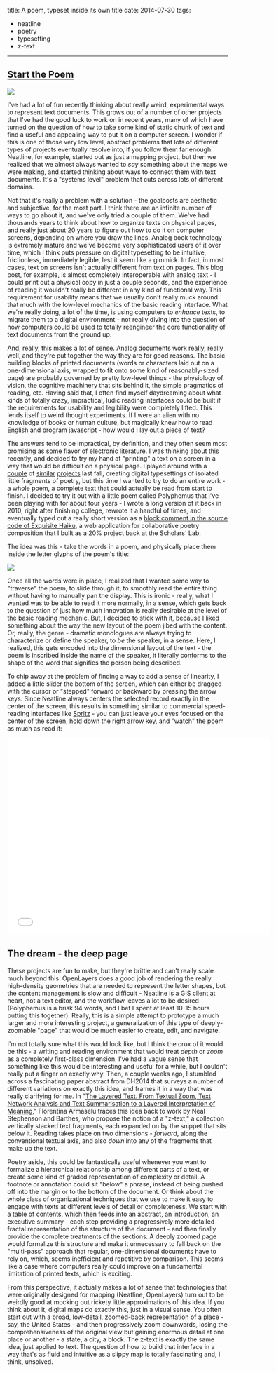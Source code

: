 title: A poem, typeset inside its own title
date: 2014-07-30
tags:
  - neatline
  - poetry
  - typesetting
  - z-text
---

## [Start the Poem](http://neatline.dclure.org/neatline/show/polyphemus)

[![](big-e.jpg)](http://neatline.dclure.org/neatline/show/polyphemus)

I've had a lot of fun recently thinking about really weird, experimental ways to represent text documents. This grows out of a number of other projects that I've had the good luck to work on in recent years, many of which have turned on the question of how to take some kind of static chunk of text and find a useful and appealing way to put it on a computer screen. I wonder if this is one of those very low level, abstract problems that lots of different types of projects eventually resolve into, if you follow them far enough. Neatline, for example, started  out as just a mapping project, but then we realized that we almost always wanted to _say_ something about the maps we were making, and started thinking about ways to connect them with text documents. It's a "systems level" problem that cuts across lots of different domains.

Not that it's really a problem with a solution - the goalposts are aesthetic and subjective, for the most part. I think there are an infinite number of ways to go about it, and we've only tried a couple of them. We've had thousands years to think about how to organize texts on physical pages, and really just about 20 years to figure out how to do it on computer screens, depending on where you draw the lines. Analog book technology is extremely mature and we've become very sophisticated users of it over time, which I think puts pressure on digital typesetting to be intuitive, frictionless, immediately legible, lest it seem like a gimmick. In fact, in most cases, text on screens isn't actually different from text on pages. This blog post, for example, is almost completely interoperable with analog text - I could print out a physical copy in just a couple seconds, and the experience of reading it wouldn't really be different in any kind of functional way. This requirement for usability means that we usually don't really muck around that much with the low-level mechanics of the basic reading interface. What we're really doing, a lot of the time, is using computers to _enhance_ texts, to migrate them to a digital environment - not really diving into the question of how computers could be used to totally reengineer the core functionality of text documents from the ground up.

And, really, this makes a lot of sense. Analog documents work really, really well, and they're put together the way they are for good reasons. The basic building blocks of printed documents (words or characters laid out on a one-dimensional axis, wrapped to fit onto some kind of reasonably-sized page) are probably governed by pretty low-level things - the physiology of vision, the cognitive machinery that sits behind it, the simple pragmatics of reading, etc. Having said that, I often find myself daydreaming about what kinds of totally crazy, impractical, ludic reading interfaces could be built if the requirements for usability and legibility were completely lifted.  This lends itself to weird thought experiments. If I were an alien with no knowledge of books or human culture, but magically knew how to read English and program javascript - how would I lay out a piece of text?

The answers tend to be impractical, by definition, and they often seem most promising as some flavor of electronic literature. I was thinking about this recently, and decided to try my hand at "printing" a text on a screen in a way that would be difficult on a physical page. I played around with a [couple](http://dclure.org/essays/experimental-typesetting-with-neatline-and-shakespeare) of [similar](http://dclure.org/essays/more-fun-with-interactive-typesetting-a-coat-by-yeats) [projects](http://dclure.org/essays/song-of-wandering-aengus) last fall, creating digital typesettings of isolated little fragments of poetry, but this time I wanted to try to do an entire work - a whole poem, a complete text that could actually be read from start to finish. I decided to try it out with a little poem called Polyphemus that I've been playing with for about four years - I wrote a long version of it back in 2010, right after finishing college, rewrote it a handful of times, and eventually typed out a really short version as a [block comment in the source code of Exquisite Haiku](https://github.com/davidmcclure/ExquisiteHaiku/blob/61a7aae4afec13aa6c080d7963c5ca562f700423/app/scoring/scoring.js#L270-295), a web application for collaborative poetry composition that I built as a 20% project back at the Scholars' Lab.

The idea was this - take the words in a poem, and physically place them inside the letter glyphs of the poem's title:

[![](poly.jpg)](http://neatline.dclure.org/neatline/show/polyphemus#records/1438)

Once all the words were in place, I realized that I wanted some way to "traverse" the poem, to slide through it, to smoothly read the entire thing without having to manually pan the display. This is ironic - really, what I wanted was to be able to read it more normally, in a sense, which gets back to the question of just how much innovation is really desirable at the level of the basic reading mechanic. But, I decided to stick with it, because I liked something about the way the new layout of the poem jibed with the content. Or, really, the genre - dramatic monologues are always trying to characterize or define the speaker, to _be_ the speaker, in a sense. Here, I realized, this gets encoded into the dimensional layout of the text - the poem is inscribed inside the name of the speaker, it literally conforms to the shape of the word that signifies the person being described.

To chip away at the problem of finding a way to add a sense of linearity, I added a little slider the bottom of the screen, which can either be dragged with the cursor or "stepped" forward or backward by pressing the arrow keys. Since Neatline always centers the selected record exactly in the center of the screen, this results in something similar to commercial speed-reading interfaces like [Spritz](http://www.spritzinc.com) - you can just leave your eyes focused on the center of the screen, hold down the right arrow key, and "watch" the poem as much as read it:

<iframe width="600" height="450" src="//www.youtube.com/embed/qMZ45wMc_5o?rel=0" frameborder="0" allowfullscreen></iframe>

## The dream - the deep page

These projects are fun to make, but they're brittle and can't really scale much beyond this. OpenLayers does a good job of rendering the really high-density geometries that are needed to represent the letter shapes, but the content management is slow and difficult - Neatline is a GIS client at heart, not a text editor, and the workflow leaves a lot to be desired (Polyphemus is a brisk 94 words, and I bet I spent at least 10-15 hours putting this together). Really, this is a simple attempt to prototype a much larger and more interesting project, a generalization of this type of deeply-zoomable "page" that would be much easier to create, edit, and navigate.

I'm not totally sure what this would look like, but I think the crux of it would be this - a writing and reading environment that would treat _depth_ or _zoom_ as a completely first-class dimension. I've had a vague sense that something like this would be interesting and useful for a while, but I couldn't really put a finger on exactly why. Then, a couple weeks ago, I stumbled across a fascinating paper abstract from DH2014 that surveys a number of different variations on exactly this idea, and frames it in a way that was really clarifying for me. In "[The Layered Text. From Textual Zoom, Text Network Analysis and Text Summarisation to a Layered Interpretation of Meaning](http://dharchive.org/paper/DH2014/Paper-515.xml)," Florentina Armaselu traces this idea back to work by Neal Stephenson and Barthes, who propose the notion of a "z-text," a collection vertically stacked text fragments, each expanded on by the snippet that sits below it. Reading takes place on two dimensions - _forward_, along the conventional textual axis, and also _down_ into any of the fragments that make up the text.

Poetry aside, this could be fantastically useful whenever you want to formalize a hierarchical relationship among different parts of a text, or create some kind of graded representation of complexity or detail. A footnote or annotation could sit "below" a phrase, instead of being pushed off into the margin or to the bottom of the document. Or think about the whole class of organizational techniques that we use to make it easy to engage with texts at different levels of detail or completeness. We start with a table of contents, which then feeds into an abstract, an introduction, an executive summary - each step providing a progressively more detailed fractal representation of the structure of the document - and then finally provide the complete treatments of the sections. A deeply zoomed page would formalize this structure and make it unnecessary to fall back on the "multi-pass" approach that regular, one-dimensional documents have to rely on, which, seems inefficient and repetitive by comparison. This seems like a case where computers really could improve on a fundamental limitation of printed texts, which is exciting.

From this perspective, it actually makes a lot of sense that technologies that were originally designed for mapping (Neatline, OpenLayers) turn out to be weirdly good at mocking out rickety little approximations of this idea. If you think about it, digital maps do exactly this, just in a visual sense. You often start out with a broad, low-detail, zoomed-back representation of a place - say, the United States - and then progressively zoom downwards, losing the comprehensiveness of the original view but gaining enormous detail at one place or another - a state, a city, a block. The z-text is exactly the same idea, just applied to text. The question of how to build that interface in a way that's as fluid and intuitive as a slippy map is totally fascinating and, I think, unsolved.
